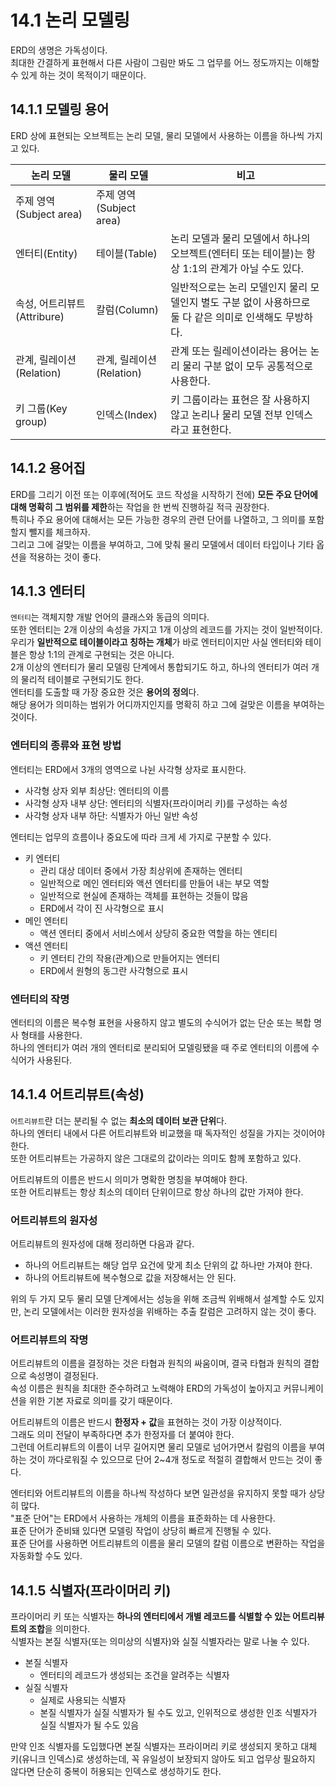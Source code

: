# 14.1 논리 모델링

ERD의 생명은 가독성이다.  
최대한 간결하게 표현해서 다른 사람이 그림만 봐도 그 업무를 어느 정도까지는 이해할 수 있게 하는 것이 목적이기 때문이다.

## 14.1.1 모델링 용어

ERD 상에 표현되는 오브젝트는 논리 모델, 물리 모델에서 사용하는 이름을 하나씩 가지고 있다.

| 논리 모델                   | 물리 모델                | 비고                                                                                                    |
| --------------------------- | ------------------------ | ------------------------------------------------------------------------------------------------------- |
| 주제 영역(Subject area)     | 주제 영역(Subject area)  |                                                                                                         |
| 엔터티(Entity)              | 테이블(Table)            | 논리 모델과 물리 모델에서 하나의 오브젝트(엔터티 또는 테이블)는 항상 1:1의 관계가 아닐 수도 있다.       |
| 속성, 어트리뷰트(Attribure) | 칼럼(Column)             | 일반적으로는 논리 모델인지 물리 모델인지 별도 구분 없이 사용하므로 둘 다 같은 의미로 인색해도 무방하다. |
| 관계, 릴레이션(Relation)    | 관계, 릴레이션(Relation) | 관계 또는 릴레이션이라는 용어는 논리 물리 구분 없이 모두 공통적으로 사용한다.                           |
| 키 그룹(Key group)          | 인덱스(Index)            | 키 그룹이라는 표현은 잘 사용하지 않고 논리나 물리 모델 전부 인덱스라고 표현한다.                        |

## 14.1.2 용어집

ERD를 그리기 이전 또는 이후에(적어도 코드 작성을 시작하기 전에) **모든 주요 단어에 대해 명확히 그 범위를 제한**하는 작업을 한 번씩 진행하길 적극 권장한다.  
특히나 주요 용어에 대해서는 모든 가능한 경우의 관련 단어를 나열하고, 그 의미를 포함할지 뺄지를 체크하자.  
그리고 그에 걸맞는 이름을 부여하고, 그에 맞춰 물리 모델에서 데이터 타입이나 기타 옵션을 적용하는 것이 좋다.

## 14.1.3 엔터티

`엔터티`는 객체지향 개발 언어의 클래스와 동급의 의미다.  
또한 엔터티는 2개 이상의 속성을 가지고 1개 이상의 레코드를 가지는 것이 일반적이다.  
우리가 **일반적으로 테이블이라고 칭하는 개체**가 바로 엔터티이지만 사실 엔터티와 테이블은 항상 1:1의 관계로 구현되는 것은 아니다.  
2개 이상의 엔터티가 물리 모델링 단계에서 통합되기도 하고, 하나의 엔터티가 여러 개의 물리적 테이블로 구현되기도 한다.  
엔터티를 도출할 때 가장 중요한 것은 **용어의 정의**다.  
해당 용어가 의미하는 범위가 어디까지인지를 명확히 하고 그에 걸맞은 이름을 부여하는 것이다.

### 엔터티의 종류와 표현 방법

엔터티는 ERD에서 3개의 영역으로 나뉜 사각형 상자로 표시한다.

- 사각형 상자 외부 최상단: 엔터티의 이름
- 사각형 상자 내부 상단: 엔터티의 식별자(프라이머리 키)를 구성하는 속성
- 사각형 상자 내부 하단: 식별자가 아닌 일반 속성

엔터티는 업무의 흐름이나 중요도에 따라 크게 세 가지로 구분할 수 있다.

- 키 엔터티
  - 관리 대상 데이터 중에서 가장 최상위에 존재하는 엔터티
  - 일반적으로 메인 엔터티와 액션 엔터티를 만들어 내는 부모 역할
  - 일반적으로 현실에 존재하는 객체를 표현하는 것들이 많음
  - ERD에서 각이 진 사각형으로 표시
- 메인 엔터티
  - 액션 엔터티 중에서 서비스에서 상당히 중요한 역할을 하는 엔티티
- 액션 엔터티
  - 키 엔터티 간의 작용(관계)으로 만들어지는 엔터티
  - ERD에서 원형의 동그란 사각형으로 표시

### 엔터티의 작명

엔터티의 이름은 복수형 표현을 사용하지 않고 별도의 수식어가 없는 단순 또는 복합 명사 형태를 사용한다.  
하나의 엔터티가 여러 개의 엔터티로 분리되어 모델링됐을 때 주로 엔터티의 이름에 수식어가 사용된다.

## 14.1.4 어트리뷰트(속성)

`어트리뷰트`란 더는 분리될 수 없는 **최소의 데이터 보관 단위**다.  
하나의 엔터티 내에서 다른 어트리뷰트와 비교했을 때 독자적인 성질을 가지는 것이어야 한다.  
또한 어트리뷰트는 가공하지 않은 그대로의 값이라는 의미도 함께 포함하고 있다.

어트리뷰트의 이름은 반드시 의미가 명확한 명칭을 부여해야 한다.  
또한 어트리뷰트는 항상 최소의 데이터 단위이므로 항상 하나의 값만 가져야 한다.

### 어트리뷰트의 원자성

어트리뷰트의 원자성에 대해 정리하면 다음과 같다.

- 하나의 어트리뷰트는 해당 업무 요건에 맞게 최소 단위의 값 하나만 가져야 한다.
- 하나의 어트리뷰트에 복수형으로 값을 저장해서는 안 된다.

위의 두 가지 모두 물리 모델 단계에서는 성능을 위해 조금씩 위배해서 설계할 수도 있지만, 논리 모델에서는 이러한 원자성을 위배하는 추출 칼럼은 고려하지 않는 것이 좋다.

### 어트리뷰트의 작명

어트리뷰트의 이름을 결정하는 것은 타협과 원칙의 싸움이며, 결국 타협과 원칙의 결합으로 속성명이 결정된다.  
속성 이름은 원칙을 최대한 준수하려고 노력해야 ERD의 가독성이 높아지고 커뮤니케이션을 위한 기본 자료로 의미를 갖기 때문이다.

어트리뷰트의 이름은 반드시 **한정자 + 값**을 표현하는 것이 가장 이상적이다.  
그래도 의미 전달이 부족하다면 추가 한정자를 더 붙여야 한다.  
그런데 어트리뷰트의 이름이 너무 길어지면 물리 모델로 넘어가면서 칼럼의 이름을 부여하는 것이 까다로워질 수 있으므로 단어 2~4개 정도로 적절히 결합해서 만드는 것이 좋다.

엔터티와 어트리뷰트의 이름을 하나씩 작성하다 보면 일관성을 유지하지 못할 때가 상당히 많다.  
"표준 단어"는 ERD에서 사용하는 개체의 이름을 표준화하는 데 사용한다.  
표준 단어가 준비돼 있다면 모델링 작업이 상당히 빠르게 진행될 수 있다.  
표준 단어를 사용하면 어트리뷰트의 이름을 물리 모델의 칼럼 이름으로 변환하는 작업을 자동화할 수도 있다.

## 14.1.5 식별자(프라이머리 키)

프라이머리 키 또는 식별자는 **하나의 엔터티에서 개별 레코드를 식별할 수 있는 어트리뷰트의 조합**을 의미한다.  
식별자는 본질 식별자(또는 의미상의 식별자)와 실질 식별자라는 말로 나눌 수 있다.

- 본질 식별자
  - 엔터티의 레코드가 생성되는 조건을 알려주는 식별자
- 실질 식별자
  - 실제로 사용되는 식별자
  - 본질 식별자가 실질 식별자가 될 수도 있고, 인위적으로 생성한 인조 식별자가 실질 식별자가 될 수도 있음

만약 인조 식별자를 도입했다면 본질 식별자는 프라이머리 키로 생성되지 못하고 대체 키(유니크 인덱스)로 생성하는데, 꼭 유일성이 보장되지 않아도 되고 업무상 필요하지 않다면 단순히 중복이 허용되는 인덱스로 생성하기도 한다.
